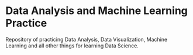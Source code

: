 # Data Analysis and Machine Learning Practice
Repository of practicing Data Analysis, Data Visualization, Machine Learning and all other things for learning Data Science.
